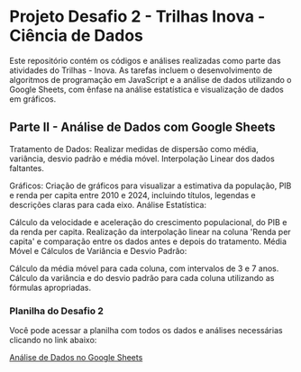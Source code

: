 # Projeto Desafio 2 - Trilhas Inova - Ciência de Dados
Este repositório contém os códigos e análises realizadas como parte das atividades do Trilhas - Inova. As tarefas incluem o desenvolvimento de algoritmos de programação em JavaScript e a análise de dados utilizando o Google Sheets, com ênfase na análise estatística e visualização de dados em gráficos.

## Parte II - Análise de Dados com Google Sheets

Tratamento de Dados:
Realizar medidas de dispersão como média, variância, desvio padrão e média móvel.
Interpolação Linear dos dados faltantes.

Gráficos:
Criação de gráficos para visualizar a estimativa da população, PIB e renda per capita entre 2010 e 2024, incluindo títulos, legendas e descrições claras para cada eixo.
Análise Estatística:

Cálculo da velocidade e aceleração do crescimento populacional, do PIB e da renda per capita.
Realização da interpolação linear na coluna 'Renda per capita' e comparação entre os dados antes e depois do tratamento.
Média Móvel e Cálculos de Variância e Desvio Padrão:

Cálculo da média móvel para cada coluna, com intervalos de 3 e 7 anos.
Cálculo da variância e do desvio padrão para cada coluna utilizando as fórmulas apropriadas.


### Planilha do Desafio 2 

Você pode acessar a planilha com todos os dados e análises necessárias clicando no link abaixo:

[Análise de Dados no Google Sheets](https://docs.google.com/spreadsheets/d/1atkiVaYzCI3jjuLyjxXBVez4uK6Ia9e2PckFDzc3Q1U/edit?usp=sharing)
